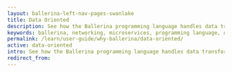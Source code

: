 ```yaml
---
layout: ballerina-left-nav-pages-swanlake
title: Data Oriented
description: See how the Ballerina programming language handles data transformation in a data oriented manner.
keywords: ballerina, networking, microservices, programming language, distributed computing, services, data oriented, data transformation
permalink: /learn/user-guide/why-ballerina/data-oriented/
active: data-oriented
intro: See how the Ballerina programming language handles data transformation in a data oriented manner.
redirect_from:
---
```


<style>
.nav > li.cVersionItem {
    display: none !important;
}
.cBalleinaBreadcrumbs li:nth-child(3) , .cBalleinaBreadcrumbs li:nth-child(2) {
   display:none !important;
}
</style>
